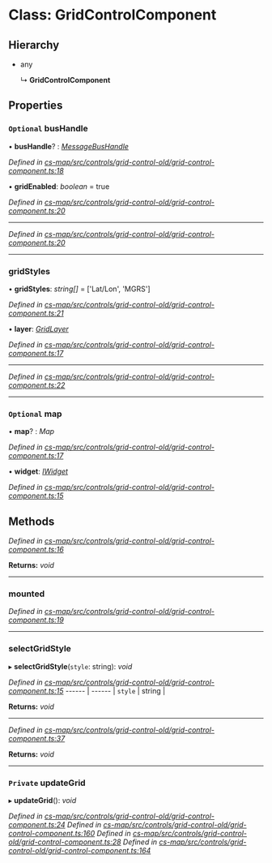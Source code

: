 # Class: GridControlComponent

## Hierarchy

* any

  ↳ **GridControlComponent**

## Properties

### `Optional` busHandle

• **busHandle**? : *[MessageBusHandle](_cs_core_src_utils_message_bus_message_bus_handle_.messagebushandle.md)*

*Defined in [cs-map/src/controls/grid-control-old/grid-control-component.ts:18](https://github.com/TNOCS/csnext/blob/99cbd46d/packages/cs-map/src/controls/grid-control-old/grid-control-component.ts#L18)*

• **gridEnabled**: *boolean* = true

*Defined in [cs-map/src/controls/grid-control-old/grid-control-component.ts:20](https://github.com/TNOCS/csnext/blob/99cbd46d/packages/cs-map/src/controls/grid-control-old/grid-control-component.ts#L20)*

___

*Defined in [cs-map/src/controls/grid-control-old/grid-control-component.ts:20](https://github.com/TNOCS/csnext/blob/99cbd46d/packages/cs-map/src/controls/grid-control-old/grid-control-component.ts#L20)*

___

###  gridStyles

• **gridStyles**: *string[]* =  ['Lat/Lon', 'MGRS']

*Defined in [cs-map/src/controls/grid-control-old/grid-control-component.ts:21](https://github.com/TNOCS/csnext/blob/99cbd46d/packages/cs-map/src/controls/grid-control-old/grid-control-component.ts#L21)*

• **layer**: *[GridLayer](_cs_map_src_layers_grid_layer_.gridlayer.md)*

*Defined in [cs-map/src/controls/grid-control-old/grid-control-component.ts:17](https://github.com/TNOCS/csnext/blob/99cbd46d/packages/cs-map/src/controls/grid-control-old/grid-control-component.ts#L17)*

___

*Defined in [cs-map/src/controls/grid-control-old/grid-control-component.ts:22](https://github.com/TNOCS/csnext/blob/99cbd46d/packages/cs-map/src/controls/grid-control-old/grid-control-component.ts#L22)*

___

### `Optional` map

• **map**? : *Map*

*Defined in [cs-map/src/controls/grid-control-old/grid-control-component.ts:17](https://github.com/TNOCS/csnext/blob/99cbd46d/packages/cs-map/src/controls/grid-control-old/grid-control-component.ts#L17)*

• **widget**: *[IWidget](../interfaces/_cs_core_src_widget_widget_.iwidget.md)*

*Defined in [cs-map/src/controls/grid-control-old/grid-control-component.ts:15](https://github.com/TNOCS/csnext/blob/99cbd46d/packages/cs-map/src/controls/grid-control-old/grid-control-component.ts#L15)*

## Methods

*Defined in [cs-map/src/controls/grid-control-old/grid-control-component.ts:16](https://github.com/TNOCS/csnext/blob/99cbd46d/packages/cs-map/src/controls/grid-control-old/grid-control-component.ts#L16)*

**Returns:** *void*

___

###  mounted

*Defined in [cs-map/src/controls/grid-control-old/grid-control-component.ts:19](https://github.com/TNOCS/csnext/blob/99cbd46d/packages/cs-map/src/controls/grid-control-old/grid-control-component.ts#L19)*

___

###  selectGridStyle

▸ **selectGridStyle**(`style`: string): *void*

*Defined in [cs-map/src/controls/grid-control-old/grid-control-component.ts:15](https://github.com/TNOCS/csnext/blob/99cbd46d/packages/cs-map/src/controls/grid-control-old/grid-control-component.ts#L15)*
------ | ------ |
`style` | string |

**Returns:** *void*

___

*Defined in [cs-map/src/controls/grid-control-old/grid-control-component.ts:37](https://github.com/TNOCS/csnext/blob/99cbd46d/packages/cs-map/src/controls/grid-control-old/grid-control-component.ts#L37)*

**Returns:** *void*

___

### `Private` updateGrid

▸ **updateGrid**(): *void*

*Defined in [cs-map/src/controls/grid-control-old/grid-control-component.ts:24](https://github.com/TNOCS/csnext/blob/99cbd46d/packages/cs-map/src/controls/grid-control-old/grid-control-component.ts#L24)*
*Defined in [cs-map/src/controls/grid-control-old/grid-control-component.ts:160](https://github.com/TNOCS/csnext/blob/99cbd46d/packages/cs-map/src/controls/grid-control-old/grid-control-component.ts#L160)*
*Defined in [cs-map/src/controls/grid-control-old/grid-control-component.ts:28](https://github.com/TNOCS/csnext/blob/99cbd46d/packages/cs-map/src/controls/grid-control-old/grid-control-component.ts#L28)*
*Defined in [cs-map/src/controls/grid-control-old/grid-control-component.ts:164](https://github.com/TNOCS/csnext/blob/99cbd46d/packages/cs-map/src/controls/grid-control-old/grid-control-component.ts#L164)*
